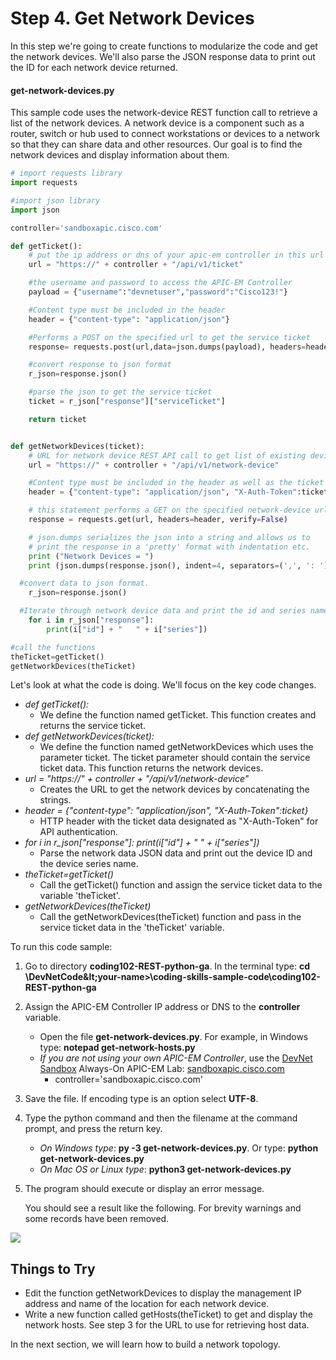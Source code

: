 # Step 4. Get Network Devices

In this step we're going to create functions to modularize the code and get the network devices.  We'll also parse the JSON response data to print out the ID for each network device returned.


#### get-network-devices.py
This sample code uses the network-device REST function call to retrieve a list of the network devices. A network device is a component such as a router, switch or hub used to connect workstations or devices to a network so that they can share data and other resources.  Our goal is to find the network devices and display information about them.


```python
# import requests library
import requests

#import json library
import json

controller='sandboxapic.cisco.com'

def getTicket():
	# put the ip address or dns of your apic-em controller in this url
	url = "https://" + controller + "/api/v1/ticket"

	#the username and password to access the APIC-EM Controller
	payload = {"username":"devnetuser","password":"Cisco123!"}

	#Content type must be included in the header
	header = {"content-type": "application/json"}

	#Performs a POST on the specified url to get the service ticket
	response= requests.post(url,data=json.dumps(payload), headers=header, verify=False)

	#convert response to json format
	r_json=response.json()

	#parse the json to get the service ticket
	ticket = r_json["response"]["serviceTicket"]

	return ticket


def getNetworkDevices(ticket):
	# URL for network device REST API call to get list of existing devices on the network.
	url = "https://" + controller + "/api/v1/network-device"

	#Content type must be included in the header as well as the ticket
	header = {"content-type": "application/json", "X-Auth-Token":ticket}

	# this statement performs a GET on the specified network-device url
	response = requests.get(url, headers=header, verify=False)

	# json.dumps serializes the json into a string and allows us to
	# print the response in a 'pretty' format with indentation etc.
	print ("Network Devices = ")
	print (json.dumps(response.json(), indent=4, separators=(',', ': ')))

  #convert data to json format.
	r_json=response.json()

  #Iterate through network device data and print the id and series name of each device
	for i in r_json["response"]:
		print(i["id"] + "   " + i["series"])

#call the functions
theTicket=getTicket()
getNetworkDevices(theTicket)
```

Let's look at what the code is doing.  We'll focus on the key code changes.

* *def getTicket():*
    * We define the function named getTicket.  This function creates and returns the service ticket.
* *def getNetworkDevices(ticket):*
    * We define the function named getNetworkDevices which uses the parameter ticket.  The ticket parameter should contain the service ticket data.  This function returns the network devices.
* *url = "https://" + controller + "/api/v1/network-device"*
    * Creates the URL to get the network devices by concatenating the strings.
* *header = {"content-type": "application/json", "X-Auth-Token":ticket}*
    * HTTP header with the ticket data designated as "X-Auth-Token" for API authentication.
* *for i in r_json["response"]: print(i["id"] + "   " + i["series"])*
    * Parse the network data JSON data and print out the device ID and the device series name.
* *theTicket=getTicket()*
    * Call the getTicket() function and assign the service ticket data to the variable 'theTicket'.
* *getNetworkDevices(theTicket)*
    * Call the getNetworkDevices(theTicket) function and pass in the service ticket data in the 'theTicket' variable.

To run this code sample:
1. Go to directory **coding102-REST-python-ga**.  In the terminal type:
    **cd \DevNetCode\&lt;your-name&gt;\coding-skills-sample-code\coding102-REST-python-ga**
2. Assign the APIC-EM Controller IP address or DNS to the **controller** variable.
    * Open the file **get-network-devices.py**.  For example, in Windows type: **notepad get-network-hosts.py**
    * *If you are not using your own APIC-EM Controller*, use the [DevNet Sandbox](https://developer.cisco.com/site/devnet/sandbox/) Always-On APIC-EM Lab: [sandboxapic.cisco.com](https://sandboxapic.cisco.com)
        * controller='sandboxapic.cisco.com'
3. Save the file. If encoding type is an option select **UTF-8**.
4. Type the python command and then the filename at the command prompt, and press the return key.
    * *On Windows type*: **py -3 get-network-devices.py**.  Or type: **python get-network-devices.py**
    * *On Mac OS or Linux type*: **python3 get-network-devices.py**
5. The program should execute or display an error message.

    You should see a result like the following.  For brevity warnings and some records have been removed.

![](/posts/files/coding-102-rest-python-ga/assets/images/get-devices.png)

## Things to Try
* Edit the function getNetworkDevices to display the management IP address and name of the location for each network device.
* Write a new function called getHosts(theTicket) to get and display the network hosts.  See step 3 for the URL to use for retrieving host data.


In the next section, we will learn how to build a network topology.
